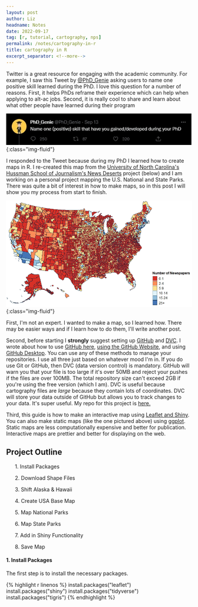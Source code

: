 ```yaml
---
layout: post
author: Liz
headname: Notes
date: 2022-09-17
tag: [r, tutorial, cartography, nps]
permalink: /notes/cartography-in-r
title: cartography in R
excerpt_separator: <!--more-->
---
```


Twitter is a great resource for engaging with the academic community. For example, I saw this Tweet by <a href="https://twitter.com/PhD_Genie">@PhD_Genie</a> asking users to name one positive skill learned during the PhD. I love this question for a number of reasons. First, it helps PhDs reframe their experience which can help when applying to alt-ac jobs. Second, it is really cool to share and learn about what other people have learned during their program

<!--more-->
![PhD Genie: Name one (positive) skill that you have gained/developed during your PhD](/assets/images/notes-images/nps/nps-1.jpg){:class="img-fluid"}

I responded to the Tweet because during my PhD I learned how to create maps in R. I re-created this map from the <a href="https://www.usnewsdeserts.com/">University of North Carolina's Hussman School of Journalism's News Deserts</a> project (below) and I am working on a personal project mapping the U.S. National and State Parks. There was quite a bit of interest in how to make maps, so in this post I will show you my process from start to finish. 

![Map showing the Number of Newspapers per US County](/assets/images/notes-images/nps/nps-2.png){:class="img-fluid"}

First, I'm not an expert. I wanted to make a map, so I learned how. There may be easier ways and if I learn how to do them, I'll write another post. 

Second, before starting I <b>strongly</b> suggest setting up <a href="https://github.com">GitHub</a> and <a href="https://dvc.org">DVC</a>. I wrote about how to use <a href="https://liz-muehlmann.github.io/notes/git-github">GitHub here</a>, <a href="https://liz-muehlmann.github.io/notes/github-website">using the GitHub Website</a>, and using <a href="https://liz-muehlmann.github.io/notes/github-desktop">GitHub Desktop</a>. You can use any of these methods to manage your repositories. I use all three just based on whatever mood I'm in. If you do use Git or GitHub, then DVC (data version control) is mandatory. GitHub will warn you that your file is too large if it's over 50MB and reject your pushes if the files are over 100MB. The total repository size can't exceed 2GB if you're using the free version (which I am). DVC is useful because cartography files are <i>large</i> because they contain lots of coordinates. DVC will store your data outside of GitHub but allows you to track changes to your data. It's super useful. My repo for this project is <a href="https://github.com/liz-muehlmann/nps">here.</a>

Third, this guide is how to make an interactive map using <a href="https://rstudio.github.io/leaflet/">Leaflet and <a href="https://shiny.rstudio.com/">Shiny</a>. You can also make static maps (like the one pictured above) using <a href="https://ggplot2.tidyverse.org/reference/ggplot.html">ggplot</a>. Static maps are less computationally expensive and better for publication. Interactive maps are prettier and better for displaying on the web. 

<h2>Project Outline</h2>
<ol>1. Install Packages</ol>
<ol>2. Download Shape Files</ol>
<ol>3. Shift Alaska & Hawaii</ol>
<ol>4. Create USA Base Map</ol>
<ol>5. Map National Parks</ol>
<ol>6. Map State Parks</ol>
<ol>7. Add in Shiny Functionality</ol>
<ol>8. Save Map</ol>

<h4>1. Install Packages</h4>
The first step is to install the necessary packages. 

{% highlight r linenos %}
    install.packages("leaflet")
    install.packages("shiny")
    install.packages("tidyverse")
    install.packages("tigris")
{% endhighlight %}

